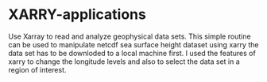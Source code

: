 # XARRY-applications
Use Xarray to read and analyze geophysical data sets.
This simple routine can be used to manipulate netcdf sea surface height dataset using xarry
the data set has to be downloded to a local machine first. I used the features of xarry to change the longitude levels
and also to select the data set in a region of interest. 
